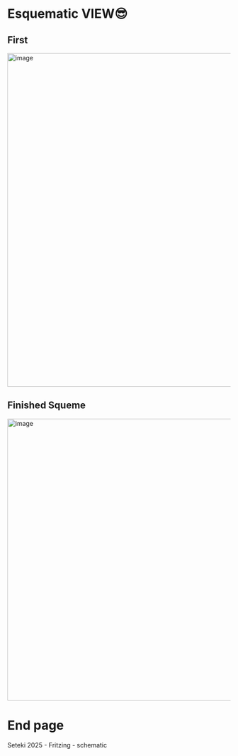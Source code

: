 # Esquematic VIEW😎

## First
<img width="1345" height="752" alt="image" src="https://github.com/user-attachments/assets/2d6c42e5-d805-4f15-9e7d-a4b0aa05349f" />

## Finished Squeme
<img width="966" height="635" alt="image" src="https://github.com/user-attachments/assets/ecaedc7d-70a8-49e6-a1e5-ffcf68d30dab" />

# End page
Seteki 2025 - Fritzing - schematic
